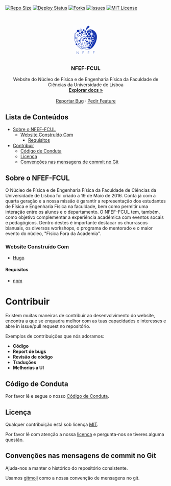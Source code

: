 <!-- PROJECT SHIELDS -->
[![Repo Size][repo-size-shield]][repo-size-url]
[![Deploy Status][deploy-status-shield]][deploy-status-url]
[![Forks][forks-shield]][forks-url]
[![Issues][issues-shield]][issues-url]
[![MIT License][license-shield]][license-url]



<!-- PROJECT LOGO -->
<br />
<p align="center">
  <a href="https://github.com/NFEF-FCUL/website">
    <img src="site/static/img/logo.png" alt="Logo" width="80" height="100">
  </a>

  <h3 align="center">NFEF-FCUL</h3>

  <p align="center">
    Website do Núcleo de Física e de Engenharia Física da Faculdade de Ciências da Universidade de Lisboa
    <br />
    <a href="https://github.com/NFEF-FCUL/website"><strong>Explorar docs »</strong></a>
    <br />
    <br />
    <a href="https://github.com/NFEF-FCUL/website/issues">Reportar Bug</a>
    ·
    <a href="https://github.com/NFEF-FCUL/website/issues">Pedir Feature</a>
  </p>
</p>



<!-- TABLE OF CONTENTS -->
## Lista de Conteúdos

* [Sobre o NFEF-FCUL](#sobre-o-nfef-fcul)
  * [Website Construído Com](#website-construído-com)
    + [Requisitos](#requisitos)
* [Contribuir](#contribuir)
  + [Código de Conduta](#código-de-conduta)
  + [Licença](#licença)
  + [Convenções nas mensagens de commit no Git](#convenções-nas-mensagens-de-commit-no-git)

<!-- ABOUT NFEF-FCUL -->
## Sobre o NFEF-FCUL
O Núcleo de Física e de Engenharia Física da Faculdade de Ciências da Universidade de Lisboa foi criado a 19 de Maio de 2016. Conta já com a quarta geração e a nossa missão é garantir a representação dos estudantes de Física e Engenharia Física na faculdade, bem como permitir uma interação entre os alunos e o departamento.
O NFEF-FCUL tem, também, como objetivo complementar a experiência académica com eventos socais e pedagógicos. Dentro destes é importante destacar os churrascos bianuais, os diversos workshops, o programa do mentorado e o maior evento do núcleo, "Física Fora da Academia".

### Website Construído Com
* [Hugo](https://gohugo.io/)

#### Requisitos
* [npm](https://www.npmjs.com/)


<!-- CONTRIBUTING -->
# Contribuir
Existem muitas maneiras de contribuir ao desenvolvimento do website, encontra a que se enquadra melhor com as tuas capacidades e interesses e abre in issue/pull request no repositório.

Exemplos de contribuições que nós adoramos:

- **Código**
- **Report de bugs**
- **Revisão de código**
- **Traduções**
- **Melhorias a UI**

## Código de Conduta

Por favor lê e segue o nosso [Código de Conduta](https://github.com/NFEF-FCUL/website/blob/master/CODE_OF_CONDUCT.md).

## Licença

Qualquer contribuição está sob licença [MIT](https://opensource.org/licenses/MIT).

Por favor lê com atenção a nossa [licença](https://github.com/NFEF-FCUL/website/blob/master/LICENSE) e pergunta-nos se tiveres alguma questão.

## Convenções nas mensagens de commit no Git

Ajuda-nos a manter o histórico do repositório consistente.

Usamos [gitmoji](https://gitmoji.carloscuesta.me/) como a nossa convenção de mensagens no git.



<!-- MARKDOWN LINKS & IMAGES -->
[deploy-status-shield]: https://api.netlify.com/api/v1/badges/c09289ed-4ec7-485a-937d-8a2e6c0fe223/deploy-status
[deploy-status-url]: https://app.netlify.com/sites/nfef-fcul/deploys
[repo-size-shield]: https://img.shields.io/github/repo-size/NFEF-FCUL/website
[repo-size-url]: https://github.com/NFEF-FCUL/website
[forks-shield]: https://img.shields.io/github/forks/NFEF-FCUL/website
[forks-url]: https://github.com/NFEF-FCUL/website/network/members
[issues-shield]: https://img.shields.io/github/forks/NFEF-FCUL/website
[issues-url]: https://github.com/NFEF-FCUL/website/issues
[license-shield]: https://img.shields.io/github/license/NFEF-FCUL/website
[license-url]: https://github.com/NFEF-FCUL/website/LICENSE
